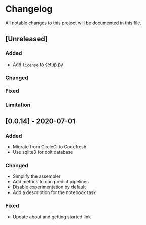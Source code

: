 # Changelog

All notable changes to this project will be documented in this file.

## [Unreleased]

### Added

- Add `license` to setup.py

### Changed

### Fixed

### Limitation

## [0.0.14] - 2020-07-01

### Added

- Migrate from CircleCI to Codefresh
- Use sqlite3 for doit database

### Changed

- Simplify the assembler
- Add metrics to non predict pipelines
- Disable experimentation by default
- Add a description for the notebook task

### Fixed

- Update about and getting started link
